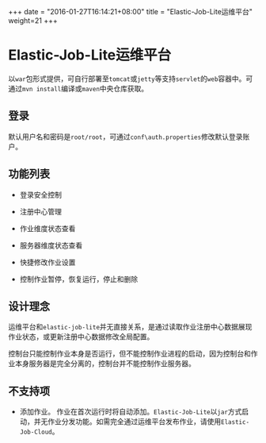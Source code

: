 +++
date = "2016-01-27T16:14:21+08:00"
title = "Elastic-Job-Lite运维平台"
weight=21
+++

# Elastic-Job-Lite运维平台

以`war`包形式提供，可自行部署至`tomcat`或`jetty`等支持`servlet`的`web`容器中。可通过`mvn install`编译或`maven`中央仓库获取。

## 登录

默认用户名和密码是`root/root`，可通过`conf\auth.properties`修改默认登录账户。

## 功能列表

* 登录安全控制

* 注册中心管理

* 作业维度状态查看

* 服务器维度状态查看

* 快捷修改作业设置

* 控制作业暂停，恢复运行，停止和删除

## 设计理念

运维平台和`elastic-job-lite`并无直接关系，是通过读取作业注册中心数据展现作业状态，或更新注册中心数据修改全局配置。

控制台只能控制作业本身是否运行，但不能控制作业进程的启动，因为控制台和作业本身服务器是完全分离的，控制台并不能控制作业服务器。

## 不支持项

* 添加作业。
作业在首次运行时将自动添加。`Elastic-Job-Lite`以`jar`方式启动，并无作业分发功能。如需完全通过运维平台发布作业，请使用`Elastic-Job-Cloud`。